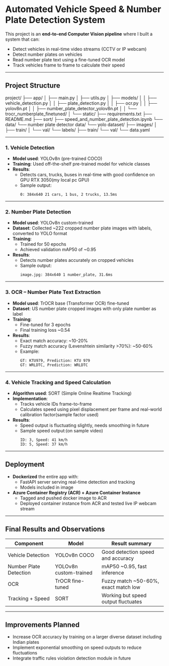 # Automated Vehicle Speed & Number Plate Detection System

This project is an **end-to-end Computer Vision pipeline** where I built a system that can:

- Detect vehicles in real-time video streams (CCTV or IP webcam)
- Detect number plates on vehicles
- Read number plate text using a fine-tuned OCR model
- Track vehicles frame to frame to calculate their speed

---

## Project Structure

project/
├── app/
│ ├── main.py
│ ├── utils.py
│ ├── models/
│ │ ├── vehicle_detection.py
│ │ ├── plate_detection.py
│ │ ├── ocr.py
│ │ ├── yolov8n.pt
│ │ ├── number_plate_detector_yolov8n.pt
│ │ └── trocr_numberplate_finetuned/
│ └── static/
├── requirements.txt
├── README.md
├── sort/
├── speed_and_number_plate_detection.ipynb
└── data/
└── number plate detector data/
└── yolo dataset/
├── images/
│ ├── train/
│ └── val/
└── labels/
├── train/
└── val/
└── data.yaml

---

### 1. Vehicle Detection

- **Model used**: YOLOv8n (pre-trained COCO)
- **Training**: Used off-the-shelf pre-trained model for vehicle classes
- **Results**:
  - Detects cars, trucks, buses in real-time with good confidence on GPU RTX 3050(my local pc GPU)
  - Sample output:
    ```
    0: 384x640 21 cars, 1 bus, 2 trucks, 13.5ms
    ```
---

### 2. Number Plate Detection

- **Model used**: YOLOv8n custom-trained
- **Dataset**: Collected ~222 cropped number plate images with labels, converted to YOLO format
- **Training**:
  - Trained for 50 epochs
  - Achieved validation mAP50 of ~0.95
- **Results**:
  - Detects number plates accurately on cropped vehicles
  - Sample output:
    ```
    image.jpg: 384x640 1 number_plate, 31.6ms
    ```

---

### 3. OCR – Number Plate Text Extraction

- **Model used**: TrOCR base (Transformer OCR) fine-tuned
- **Dataset**: US number plate cropped images with only plate number as label
- **Training**:
  - Fine-tuned for 3 epochs
  - Final training loss ~0.54
- **Results**:
  - Exact match accuracy: ~10-20%
  - Fuzzy match accuracy (Levenshtein similarity >70%): ~50-60%
  - Example:
    ```
    GT: KTU979, Prediction: KTU 979
    GT: WRLDTC, Prediction: WRLDTC
    ```

---

### 4. Vehicle Tracking and Speed Calculation

- **Algorithm used**: SORT (Simple Online Realtime Tracking)
- **Implementation**:
  - Tracks vehicle IDs frame-to-frame
  - Calculates speed using pixel displacement per frame and real-world calibration factor(sample factor used)
- **Results**:
  - Speed output is fluctuating slightly, needs smoothing in future
  - Sample speed output:(on sample video)
    ```
    ID: 3, Speed: 41 km/h
    ID: 5, Speed: 37 km/h
    ```

---

## Deployment

- **Dockerized** the entire app with:
  - FastAPI server serving real-time detection and tracking
  - Models included in image
- **Azure Container Registry (ACR) + Azure Container Instance**
  - Tagged and pushed docker image to ACR
  - Deployed container instance from ACR and tested live IP webcam stream

---

## Final Results and Observations

| Component             | Model                     | Result summary                              |
|------------------------|---------------------------|----------------------------------------------|
| Vehicle Detection      | YOLOv8n COCO             | Good detection speed and accuracy           |
| Number Plate Detection | YOLOv8n custom-trained   | mAP50 ~0.95, fast inference                 |
| OCR                    | TrOCR fine-tuned         | Fuzzy match ~50-60%, exact match low        |
| Tracking + Speed       | SORT                     | Working but speed output fluctuates          |

---

## Improvements Planned

- Increase OCR accuracy by training on a larger diverse dataset including Indian plates
- Implement exponential smoothing on speed outputs to reduce fluctuations
- Integrate traffic rules violation detection module in future

